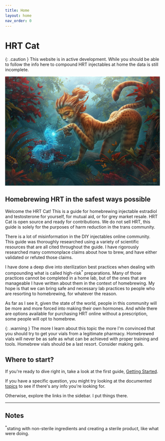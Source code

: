 ```yaml
---
title: Home
layout: home
nav_order: 0
---
```


# HRT Cat

{: .caution }
This website is in active development. While you should be able to follow the info here to compound HRT injectables at home the data is still incomplete.

<img src="/assets/images/spirit.jpg"/>

## Homebrewing HRT in the safest ways possible

Welcome the HRT Cat! This is a guide for homebrewing injectable estradiol and testosterone for yourself, for mutual aid, or for grey market resale. HRT Cat is open source and ready for contributions. We do not sell HRT, this guide is solely for the purposes of harm reduction in the trans community. 

There is a lot of misinformation in the DIY injectables online community. This guide was thoroughly researched using a variety of scientific resources that are all cited throughout the guide. I have rigorously researched many commonplace claims about how to brew, and have either validated or refuted those claims. 

I have done a deep dive into sterilization best practices when dealing with compounding what is called high-risk<sup>*</sup> preparations. Many of those practices cannot be completed in a home lab, but of the ones that are manageable I have written about them in the context of homebrewing. My hope is that we can bring safe and necessary lab practices to people who are resorting to homebrewing, for whatever the reason. 

As far as I see it, given the state of the world, people in this community will be more and more forced into making their own hormones. And while there are options available for purchasing HRT online without a prescription, some people will opt to homebrew.

{: .warning }
The more I learn about this topic the more I'm convinced that you should try to get your vials from a legitimate pharmacy. Homebrewed vials will never be as safe as what can be achieved with proper training and tools. Homebrew vials should be a last resort. Consider making gels.

## Where to start?

If you're ready to dive right in, take a look at the first guide, [Getting Started](/guides/1_getting_started).

If you have a specific question, you might try looking at the documented [topics](/topics) to see if there's any info you're looking for.

Otherwise, explore the links in the sidebar. I put things there.

---

## Notes

<sup>*</sup>stating with non-sterile ingredients and creating a sterile product, like what were doing. 